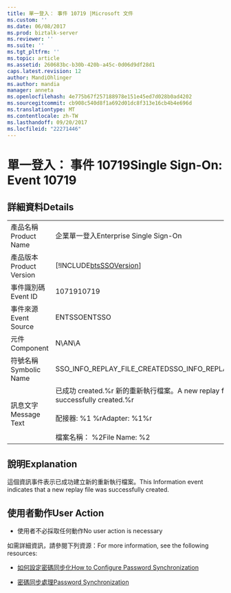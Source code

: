 ```yaml
---
title: 單一登入： 事件 10719 |Microsoft 文件
ms.custom: ''
ms.date: 06/08/2017
ms.prod: biztalk-server
ms.reviewer: ''
ms.suite: ''
ms.tgt_pltfrm: ''
ms.topic: article
ms.assetid: 260683bc-b30b-420b-a45c-0d06d9df28d1
caps.latest.revision: 12
author: MandiOhlinger
ms.author: mandia
manager: anneta
ms.openlocfilehash: 4e775b67f257188978e151e45ed7d028b0ad4202
ms.sourcegitcommit: cb908c540d8f1a692d01dc8f313e16cb4b4e696d
ms.translationtype: MT
ms.contentlocale: zh-TW
ms.lasthandoff: 09/20/2017
ms.locfileid: "22271446"
---
```

# <a name="single-sign-on-event-10719"></a><span data-ttu-id="8150f-102">單一登入： 事件 10719</span><span class="sxs-lookup"><span data-stu-id="8150f-102">Single Sign-On: Event 10719</span></span>
## <a name="details"></a><span data-ttu-id="8150f-103">詳細資料</span><span class="sxs-lookup"><span data-stu-id="8150f-103">Details</span></span>  
  
|||  
|-|-|  
|<span data-ttu-id="8150f-104">產品名稱</span><span class="sxs-lookup"><span data-stu-id="8150f-104">Product Name</span></span>|<span data-ttu-id="8150f-105">企業單一登入</span><span class="sxs-lookup"><span data-stu-id="8150f-105">Enterprise Single Sign-On</span></span>|  
|<span data-ttu-id="8150f-106">產品版本</span><span class="sxs-lookup"><span data-stu-id="8150f-106">Product Version</span></span>|[!INCLUDE[btsSSOVersion](../includes/btsssoversion-md.md)]|  
|<span data-ttu-id="8150f-107">事件識別碼</span><span class="sxs-lookup"><span data-stu-id="8150f-107">Event ID</span></span>|<span data-ttu-id="8150f-108">10719</span><span class="sxs-lookup"><span data-stu-id="8150f-108">10719</span></span>|  
|<span data-ttu-id="8150f-109">事件來源</span><span class="sxs-lookup"><span data-stu-id="8150f-109">Event Source</span></span>|<span data-ttu-id="8150f-110">ENTSSO</span><span class="sxs-lookup"><span data-stu-id="8150f-110">ENTSSO</span></span>|  
|<span data-ttu-id="8150f-111">元件</span><span class="sxs-lookup"><span data-stu-id="8150f-111">Component</span></span>|<span data-ttu-id="8150f-112">N\A</span><span class="sxs-lookup"><span data-stu-id="8150f-112">N\A</span></span>|  
|<span data-ttu-id="8150f-113">符號名稱</span><span class="sxs-lookup"><span data-stu-id="8150f-113">Symbolic Name</span></span>|<span data-ttu-id="8150f-114">SSO_INFO_REPLAY_FILE_CREATED</span><span class="sxs-lookup"><span data-stu-id="8150f-114">SSO_INFO_REPLAY_FILE_CREATED</span></span>|  
|<span data-ttu-id="8150f-115">訊息文字</span><span class="sxs-lookup"><span data-stu-id="8150f-115">Message Text</span></span>|<span data-ttu-id="8150f-116">已成功 created.%r 新的重新執行檔案。</span><span class="sxs-lookup"><span data-stu-id="8150f-116">A new replay file was successfully created.%r</span></span><br /><br /> <span data-ttu-id="8150f-117">配接器: %1 %r</span><span class="sxs-lookup"><span data-stu-id="8150f-117">Adapter: %1%r</span></span><br /><br /> <span data-ttu-id="8150f-118">檔案名稱： %2</span><span class="sxs-lookup"><span data-stu-id="8150f-118">File Name: %2</span></span>|  
  
## <a name="explanation"></a><span data-ttu-id="8150f-119">說明</span><span class="sxs-lookup"><span data-stu-id="8150f-119">Explanation</span></span>  
 <span data-ttu-id="8150f-120">這個資訊事件表示已成功建立新的重新執行檔案。</span><span class="sxs-lookup"><span data-stu-id="8150f-120">This Information event indicates that a new replay file was successfully created.</span></span>  
  
## <a name="user-action"></a><span data-ttu-id="8150f-121">使用者動作</span><span class="sxs-lookup"><span data-stu-id="8150f-121">User Action</span></span>  
  
-   <span data-ttu-id="8150f-122">使用者不必採取任何動作</span><span class="sxs-lookup"><span data-stu-id="8150f-122">No user action is necessary</span></span>  
  
 <span data-ttu-id="8150f-123">如需詳細資訊，請參閱下列資源：</span><span class="sxs-lookup"><span data-stu-id="8150f-123">For more information, see the following resources:</span></span>  
  
-   [<span data-ttu-id="8150f-124">如何設定密碼同步化</span><span class="sxs-lookup"><span data-stu-id="8150f-124">How to Configure Password Synchronization</span></span>](../core/how-to-configure-password-synchronization.md)  
  
-   [<span data-ttu-id="8150f-125">密碼同步處理</span><span class="sxs-lookup"><span data-stu-id="8150f-125">Password Synchronization</span></span>](../core/password-synchronization2.md)